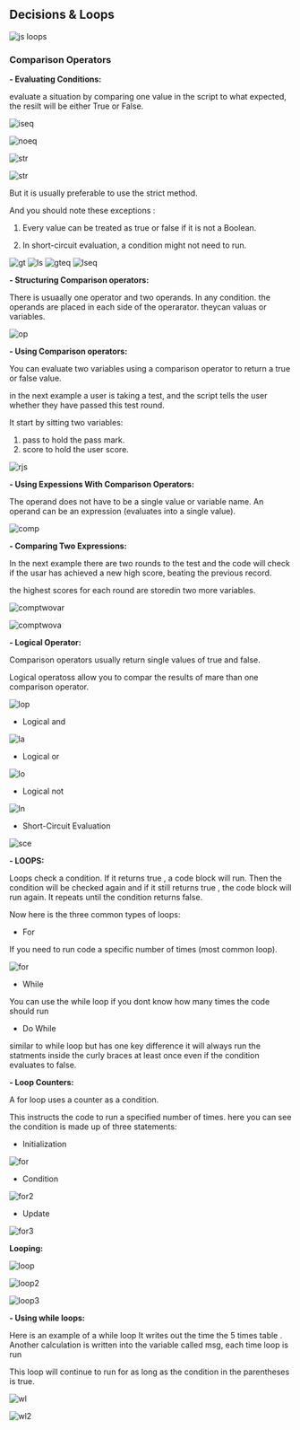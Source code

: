 ## Decisions & Loops

![js loops](https://d2h0cx97tjks2p.cloudfront.net/blogs/wp-content/uploads/sites/2/2019/07/JavaScript-Loops.jpg)

### Comparison Operators

**- Evaluating Conditions:**

evaluate a situation by comparing one value in the script to what expected, the resilt will be either True or False.

![iseq](Read05/isequalto.jpg)

![noeq](Read05/notequal.jpg)

![str](Read05/strictequal.jpg)

![str](Read05/strictnot.JPG)

But it is usually preferable to use the strict method.

And you should note these exceptions :

1. Every value can be treated as true or false if it is not a Boolean.

2. In short-circuit evaluation, a condition might not need to run.

![gt](Read05/great.jpg)
![ls](Read05/less.jpg)
![gteq](Read05/greatequal.jpg)
![lseq](Read05/lessequal.jpg)

**- Structuring Comparison operators:**

There is usuaally one operator and two operands. In any condition.
the operands are placed in each side of the operarator. theycan valuas or variables.

![op](Read05/operators.jpg)

**- Using Comparison operators:**

You can evaluate two variables using a comparison operator to return a true or false value.

in the next example a user is taking a test, and the script tells the user whether they have passed this test round.

It start by sitting two variables:

1. pass to hold the pass mark.
2. score to hold the user score.

![rjs](Read05/jstrue.jpg)

**- Using Expessions With Comparison Operators:**

The operand does not have to be a single value or variable name.
An operand can be an expression (evaluates into a single value).

![comp](Read05/comop.jpg)

**- Comparing Two Expressions:**

In the next example there are two rounds to the test and the code will check if the usar has achieved a new high score, beating the previous record.

the highest scores for each round are storedin two more variables.

![comptwovar](Read05/comex1.jpg)

![comptwova](Read05/comex2.jpg)

**- Logical Operator:**

Comparison operators usually return single values of true and false.

Logical operatoss allow you to compar the results of mare than one comparison operator.

![lop](Read05/logop.jpg)

- Logical and

![la](Read05/logand.jpg)

- Logical or

![lo](Read05/logor)

- Logical not

![ln](Read05/lognot.jpg)

- Short-Circuit Evaluation

![sce](Read05/shocirc.jpg)

**- LOOPS:**

Loops check a condition. If it returns true , a code block will run. Then the condition will be checked again and if it still returns true , the code block will run again. It repeats until the condition returns false.

Now here is the three common types of loops:

- For

If you need to run code a specific number of times (most common loop).

![for](Read05/for.jpg)

- While

You can use the while loop if you dont know how many times the code should run

- Do While

similar to while loop but has one key difference it will always run the statments inside the curly braces at least once even if the condition evaluates to false. 

**- Loop Counters:**

A for loop uses a counter as a condition.

This instructs the code to run a specified number of times.
here you can see the condition is made up of three statements:

- Initialization

![for](Read05/forini.jpg)

- Condition

![for2](Read05/forcon.jpg)

- Update

![for3](Read05/forup.jpg)

**Looping:**

![loop](Read05/looping0.jpg)

![loop2](Read05/looping1.jpg)

![loop3](Read05/looping.jpg)

**- Using while loops:**

Here is an example of a while loop It writes out the time the 5 times table . Another calculation is written into the variable called msg, each time loop is run

This loop will continue to run for as long as the condition in the parentheses is true.

![wl](Read05/whilelop1.jpg)

![wl2](Read05/whilelop2.jpg)